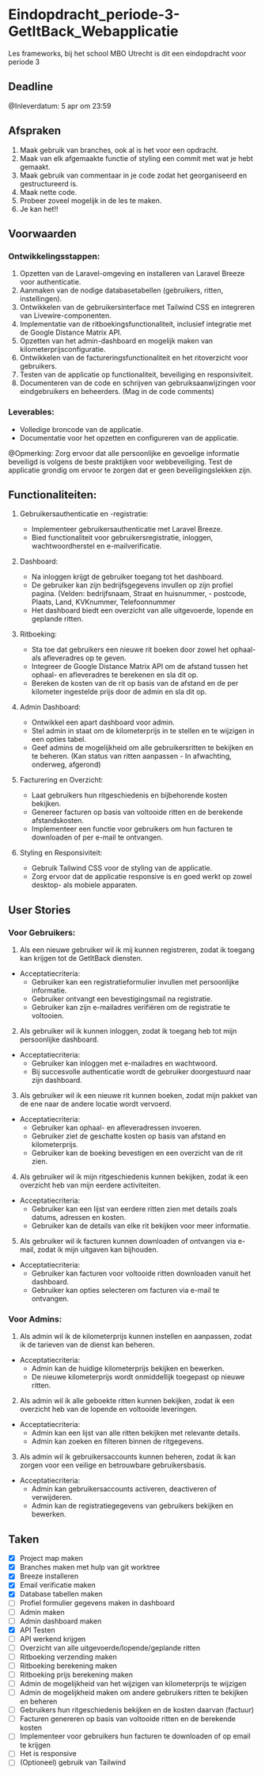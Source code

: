 # Eindopdracht_periode-3-GetItBack_Webapplicatie
Les frameworks, bij het school MBO Utrecht is dit een eindopdracht voor periode 3


## Deadline
@Inleverdatum: 5 apr om 23:59

## Afspraken

1. Maak gebruik van branches, ook al is het voor een opdracht.
2. Maak van elk afgemaakte functie of styling een commit met wat je hebt gemaakt.
3. Maak gebruik van commentaar in je code zodat het georganiseerd en gestructureerd is.
4. Maak nette code.
5. Probeer zoveel mogelijk in de les te maken.
6. Je kan het!!

## Voorwaarden

### Ontwikkelingsstappen:

1. Opzetten van de Laravel-omgeving en installeren van Laravel Breeze voor authenticatie.
2. Aanmaken van de nodige databasetabellen (gebruikers, ritten, instellingen).
3. Ontwikkelen van de gebruikersinterface met Tailwind CSS en integreren van Livewire-componenten.
4. Implementatie van de ritboekingsfunctionaliteit, inclusief integratie met de Google Distance Matrix API.
5. Opzetten van het admin-dashboard en mogelijk maken van kilometerprijsconfiguratie.
6. Ontwikkelen van de factureringsfunctionaliteit en het ritoverzicht voor gebruikers.
7. Testen van de applicatie op functionaliteit, beveiliging en responsiviteit.
8. Documenteren van de code en schrijven van gebruiksaanwijzingen voor eindgebruikers en beheerders. (Mag in de code comments)

### Leverables:

- Volledige broncode van de applicatie.
- Documentatie voor het opzetten en configureren van de applicatie.

@Opmerking: Zorg ervoor dat alle persoonlijke en gevoelige informatie beveiligd is volgens de beste praktijken voor webbeveiliging. Test de applicatie grondig om ervoor te zorgen dat er geen beveiligingslekken zijn.


## Functionaliteiten:

1. Gebruikersauthenticatie en -registratie:
    - Implementeer gebruikersauthenticatie met Laravel Breeze.
    - Bied functionaliteit voor gebruikersregistratie, inloggen, wachtwoordherstel en e-mailverificatie.

2. Dashboard:
    - Na inloggen krijgt de gebruiker toegang tot het dashboard.
    - De gebruiker kan zijn bedrijfsgegevens invullen op zijn profiel pagina. (Velden: bedrijfsnaam, Straat en huisnummer,  - postcode, Plaats, Land, KVKnummer, Telefoonnummer
    - Het dashboard biedt een overzicht van alle uitgevoerde, lopende en geplande ritten.

3. Ritboeking:
    - Sta toe dat gebruikers een nieuwe rit boeken door zowel het ophaal- als afleveradres op te geven.
    - Integreer de Google Distance Matrix API om de afstand tussen het ophaal- en afleveradres te berekenen en sla dit op.
    - Bereken de kosten van de rit op basis van de afstand en de per kilometer ingestelde prijs door de admin en sla dit op.

4. Admin Dashboard:
    - Ontwikkel een apart dashboard voor admin.
    - Stel admin in staat om de kilometerprijs in te stellen en te wijzigen in een opties tabel.
    - Geef admins de mogelijkheid om alle gebruikersritten te bekijken en te beheren. (Kan status van ritten aanpassen - In afwachting, onderweg, afgerond)

5. Facturering en Overzicht:
    - Laat gebruikers hun ritgeschiedenis en bijbehorende kosten bekijken.
    - Genereer facturen op basis van voltooide ritten en de berekende afstandskosten.
    - Implementeer een functie voor gebruikers om hun facturen te downloaden of per e-mail te ontvangen.

6. Styling en Responsiviteit:
    - Gebruik Tailwind CSS voor de styling van de applicatie.
    - Zorg ervoor dat de applicatie responsive is en goed werkt op zowel desktop- als mobiele apparaten.


## User Stories

### Voor Gebruikers:
1. Als een nieuwe gebruiker wil ik mij kunnen registreren, zodat ik toegang kan krijgen tot de GetItBack diensten.

+ Acceptatiecriteria:
  - Gebruiker kan een registratieformulier invullen met persoonlijke informatie.
  - Gebruiker ontvangt een bevestigingsmail na registratie.
  - Gebruiker kan zijn e-mailadres verifiëren om de registratie te voltooien.

2. Als gebruiker wil ik kunnen inloggen, zodat ik toegang heb tot mijn persoonlijke dashboard.

+ Acceptatiecriteria:
  - Gebruiker kan inloggen met e-mailadres en wachtwoord.
  - Bij succesvolle authenticatie wordt de gebruiker doorgestuurd naar zijn dashboard.

3. Als gebruiker wil ik een nieuwe rit kunnen boeken, zodat mijn pakket van de ene naar de andere locatie wordt vervoerd.

+ Acceptatiecriteria:
  - Gebruiker kan ophaal- en afleveradressen invoeren.
  - Gebruiker ziet de geschatte kosten op basis van afstand en kilometerprijs.
  - Gebruiker kan de boeking bevestigen en een overzicht van de rit zien.

4. Als gebruiker wil ik mijn ritgeschiedenis kunnen bekijken, zodat ik een overzicht heb van mijn eerdere activiteiten.

+ Acceptatiecriteria:
  - Gebruiker kan een lijst van eerdere ritten zien met details zoals datums, adressen en kosten.
  - Gebruiker kan de details van elke rit bekijken voor meer informatie.

5. Als gebruiker wil ik facturen kunnen downloaden of ontvangen via e-mail, zodat ik mijn uitgaven kan bijhouden.

+ Acceptatiecriteria:
  - Gebruiker kan facturen voor voltooide ritten downloaden vanuit het dashboard.
  - Gebruiker kan opties selecteren om facturen via e-mail te ontvangen.


### Voor Admins:
1. Als admin wil ik de kilometerprijs kunnen instellen en aanpassen, zodat ik de tarieven van de dienst kan beheren.

+ Acceptatiecriteria:
  - Admin kan de huidige kilometerprijs bekijken en bewerken.
  - De nieuwe kilometerprijs wordt onmiddellijk toegepast op nieuwe ritten.

2. Als admin wil ik alle geboekte ritten kunnen bekijken, zodat ik een overzicht heb van de lopende en voltooide leveringen.

+ Acceptatiecriteria:
  - Admin kan een lijst van alle ritten bekijken met relevante details.
  - Admin kan zoeken en filteren binnen de ritgegevens.

3. Als admin wil ik gebruikersaccounts kunnen beheren, zodat ik kan zorgen voor een veilige en betrouwbare gebruikersbasis.

+ Acceptatiecriteria:
  - Admin kan gebruikersaccounts activeren, deactiveren of verwijderen.
  - Admin kan de registratiegegevens van gebruikers bekijken en bewerken.



## Taken

- [x] Project map maken
- [x] Branches maken met hulp van git worktree
- [x] Breeze installeren
- [x] Email verificatie maken
- [x] Database tabellen maken
- [ ] Profiel formulier gegevens maken in dashboard
- [ ] Admin maken
- [ ] Admin dashboard maken
- [x] API Testen
- [ ] API werkend krijgen
- [ ] Overzicht van alle uitgevoerde/lopende/geplande ritten
- [ ] Ritboeking verzending maken
- [ ] Ritboeking berekening maken
- [ ] Ritboeking prijs berekening maken
- [ ] Admin de mogelijkheid van het wijzigen van kilometerprijs te wijzigen
- [ ] Admin de mogelijkheid maken om andere gebruikers ritten te bekijken en beheren
- [ ] Gebruikers hun ritgeschiedenis bekijken en de kosten daarvan (factuur)
- [ ] Facturen genereren op basis van voltooide ritten en de berekende kosten
- [ ] Implementeer voor gebruikers hun facturen te downloaden of op email te krijgen
- [ ] Het is responsive
- [ ] \(Optioneel) gebruik van Tailwind